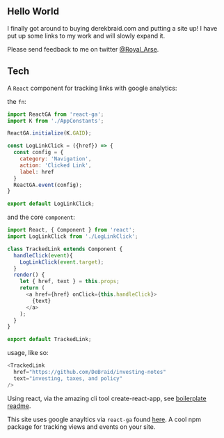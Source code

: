 ## Hello World

I finally got around to buying derekbraid.com and putting a site up!  I have put up some links to my work and will slowly expand it.

Please send feedback to me on twitter [@Royal_Arse](http://twitter.com/Royal_Arse).

## Tech
A `React` component for tracking links with google analytics:

the `fn`:

```javascript
import ReactGA from 'react-ga';
import K from './AppConstants';

ReactGA.initialize(K.GAID);

const LogLinkClick = ({href}) => {
  const config = {
    category: 'Navigation',
    action: 'Clicked Link',
    label: href
  }
  ReactGA.event(config);
}

export default LogLinkClick;
```
and the core `component`:
```javascript
import React, { Component } from 'react';
import LogLinkClick from './LogLinkClick';

class TrackedLink extends Component {
  handleClick(event){
    LogLinkClick(event.target);
  }
  render() {
    let { href, text } = this.props;
    return (
      <a href={href} onClick={this.handleClick}>
        {text}
      </a>
    );
  }
}

export default TrackedLink;
```

usage, like so: 

```javascript
<TrackedLink 
  href="https://github.com/DeBraid/investing-notes"
  text="investing, taxes, and policy"
/>
```


Using react, via the amazing cli tool create-react-app, see [boilerplate readme](https://github.com/DeBraid/derekbraid.com/blob/master/CRA-README.md).

This site uses google anayltics via `react-ga` found [here](https://www.npmjs.com/package/react-ga).  A cool npm package for tracking views and events on your site.


